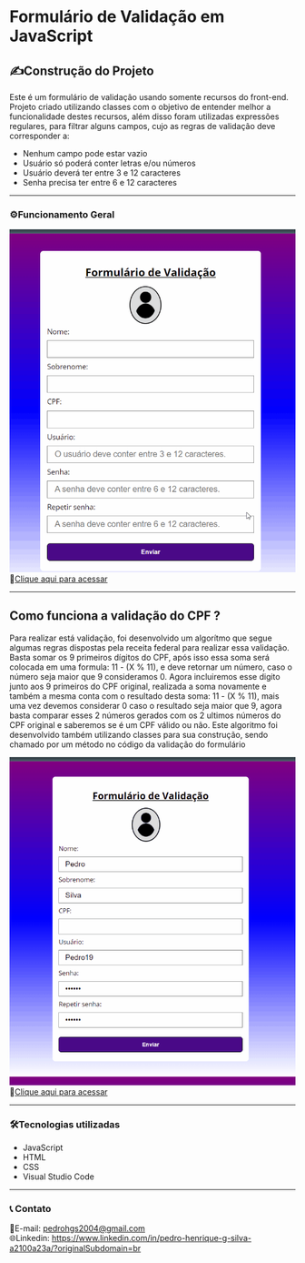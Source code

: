 <h1 style="textDecoration = underline">Formulário de Validação em JavaScript</h1>

<h2>✍️Construção do Projeto</h2>

<p>Este é um formulário de validação usando somente recursos do front-end. Projeto criado utilizando classes com o objetivo de entender melhor a funcionalidade destes recursos, além disso foram utilizadas expressões regulares, para filtrar alguns campos, cujo as regras de validação deve corresponder a:</p>
 <ul>
      <li>Nenhum campo pode estar vazio</li>
      <li>Usuário só poderá conter letras e/ou números</li>
      <li>Usuário deverá ter entre 3 e 12 caracteres</li>
      <li>Senha precisa ter entre 6 e 12 caracteres</li>
    </ul>
<hr>
<h3>⚙️Funcionamento Geral</h3>

![preview](./validacao.gif)<br>
🔗[Clique aqui para acessar](https://pedrodevvv.github.io/Formulario_validacao_JS/)<br> 

<hr>
<h2>Como funciona a validação do CPF ?</h2>
<p>Para realizar está validação, foi desenvolvido um algorítmo que segue algumas regras dispostas pela receita federal para realizar essa validação. Basta somar os 9 primeiros dígitos do CPF, após isso essa soma será colocada em uma formula: 11 - (X % 11), e deve retornar um número, caso o número seja maior que 9 consideramos 0. Agora incluiremos esse digito junto aos 9 primeiros do CPF original, realizada a soma novamente e também a mesma conta com o resultado desta soma: 11 - (X % 11), mais uma vez devemos considerar 0 caso o resultado seja maior que 9, agora basta comparar esses 2 números gerados com os 2 ultimos números do CPF original e saberemos se é um CPF válido ou não. Este algoritmo foi desenvolvido também utilizando classes para sua construção, sendo chamado por um método no código da validação do formulário</p>

![preview](./validacao2.gif)<br>
🔗[Clique aqui para acessar](https://pedrodevvv.github.io/Formulario_validacao_JS/)<br> 

<hr>

<h3>🛠️Tecnologias utilizadas</h3>

* JavaScript
* HTML
* CSS
* Visual Studio Code
<hr>
<h3>📞 Contato</h3>

📩E-mail: pedrohgs2004@gmail.com <br>
🌐Linkedin: https://www.linkedin.com/in/pedro-henrique-g-silva-a2100a23a/?originalSubdomain=br
